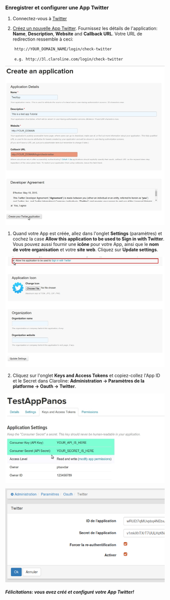 ### Enregistrer et configurer une App Twitter

1. Connectez-vous à [Twitter](https://www.twitter.com/)

2. [Créez un nouvelle App Twitter](https://apps.twitter.com/app/new). Fournissez les détails de l'application: **Name**, **Description**, **Website** and **Callback URL**. Votre URL de redirection ressemble à ceci:

```
    http://YOUR_DOMAIN_NAME/login/check-twitter

    e.g. http://3l.claroline.com/login/check-twitter

```

![](images/twitter_app_new_form.jpg)

1. Quand votre App est créée, allez dans l'onglet  **Settings** (paramètres) et cochez la case **Allow this application to be used to Sign in with Twitter**. Vous pouvez aussi fournir une **icône** pour votre App, ainsi que le **nom de votre organisation** et votre **site web**. Cliquez sur **Update settings**.

![](images/twitter_settings_icon_organization.jpg)

2. Cliquez sur l'onglet  **Keys and Access Tokens** et copiez-collez l'App ID et le Secret dans Claroline: **Administration -> Paramètres de la platforme -> Oauth -> Twitter**.

![](images/twitter_app_id_secret.jpg)

![](images/oauth-twitter.png)

##### Félicitations: vous avez créé et configuré votre App Twitter!



